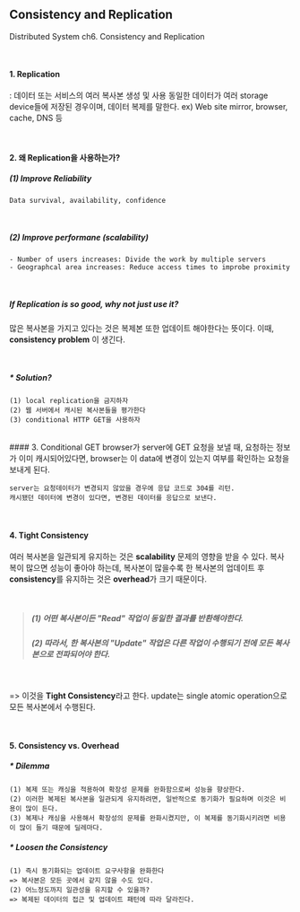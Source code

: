 ## Consistency and Replication
Distributed System ch6. Consistency and Replication

<br>

#### 1. Replication
   : 데이터 또는 서비스의 여러 복사본 생성 및 사용
   동일한 데이터가 여러 storage device들에 저장된 경우이며, 데이터 복제를 말한다.
   ex) Web site mirror, browser, cache, DNS 등

<br>

#### 2. 왜 Replication을 사용하는가?
##### (1) Improve Reliability 
	Data survival, availability, confidence

<br>

##### (2) Improve performane (scalability)
	- Number of users increases: Divide the work by multiple servers
	- Geographcal area increases: Reduce access times to improbe proximity

<br>

##### If Replication is so good, why not just use it?
많은 복사본을 가지고 있다는 것은 복제본 또한 업데이트 해야한다는 뜻이다.
이때, **consistency problem** 이 생긴다.

<br>

##### * Solution?
	(1) local replication을 금지하자
	(2) 웹 서버에서 캐시된 복사본들을 평가한다
	(3) conditional HTTP GET을 사용하자

<br>
#### 3. Conditional GET
browser가 server에 GET 요청을 보낼 때, 요청하는 정보가 이미 캐시되어있다면,
browser는 이 data에 변경이 있는지 여부를 확인하는 요청을 보내게 된다.

	server는 요청데이터가 변경되지 않았을 경우에 응답 코드로 304를 리턴.
	캐시됐던 데이터에 변경이 있다면, 변경된 데이터를 응답으로 보낸다.

<br>

#### 4. Tight Consistency
여러 복사본을 일관되게 유지하는 것은 **scalability** 문제의 영향을 받을 수 있다.
복사복이 많으면 성능이 좋아야 하는데, 복사본이 많을수록 한 복사본의 업데이트 후 
**consistency**를 유지하는 것은 **overhead**가 크기 때문이다.

<br>

> ##### (1) 어떤 복사본이든 "Read" 작업이 동일한 결과를 반환해야한다.
> ##### (2) 따라서, 한 복사본의 "Update" 작업은 다른 작업이 수행되기 전에 모든 복사본으로 전파되어야 한다.

<br>

=> 이것을 **Tight Consistency**라고 한다.
update는 single atomic operation으로 모든 복사본에서 수행된다.

<br>

#### 5. Consistency vs. Overhead
##### * Dilemma
	(1) 복제 또는 캐싱을 적용하여 확장성 문제를 완화함으로써 성능을 향상한다.
	(2) 이러한 복제된 복사본을 일관되게 유지하려면, 일반적으로 동기화가 필요하며 이것은 비용이 많이 든다.
	(3) 복제나 캐싱을 사용해서 확장성의 문제를 완화시켰지만, 이 복제를 동기화시키려면 비용이 많이 들기 때문에 딜레마다.
	
##### * Loosen the Consistency
	(1) 즉시 동기화되는 업데이트 요구사항을 완화한다
	=> 복사본은 모든 곳에서 같지 않을 수도 있다.
	(2) 어느정도까지 일관성을 유지할 수 있을까?
	=> 복제된 데이터의 접근 및 업데이트 패턴에 따라 달라진다.



